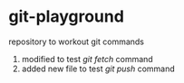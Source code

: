# git-playground
repository to workout git commands

1. modified to test *git fetch* command
2. added new file to test *git push* command
